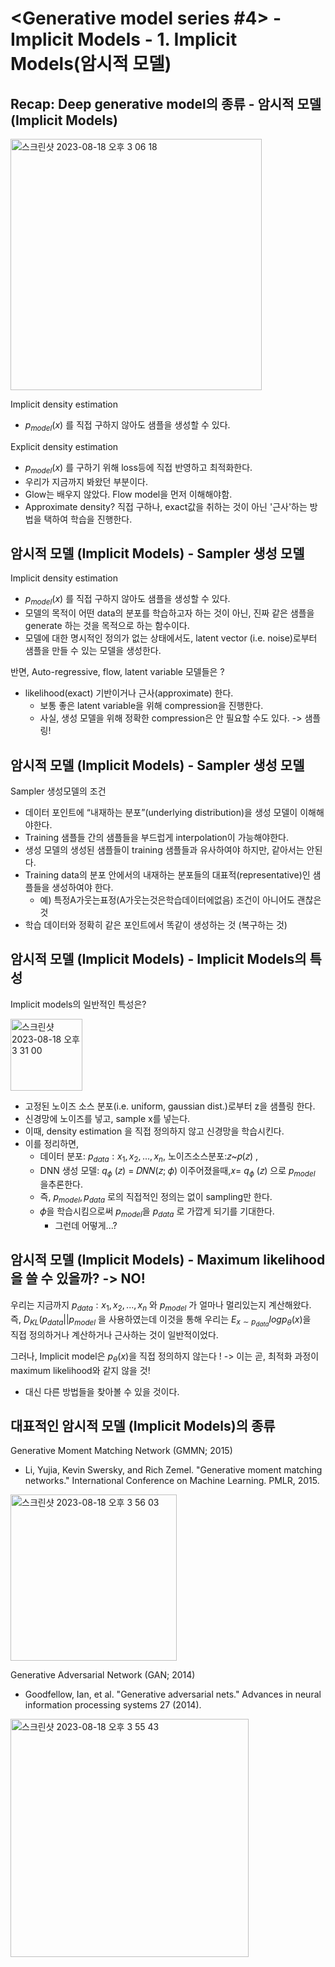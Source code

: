 # <Generative model series #4> - Implicit Models - 1. Implicit Models(암시적 모델)
## Recap: Deep generative model의 종류 - 암시적 모델 (Implicit Models)
<img width="402" alt="스크린샷 2023-08-18 오후 3 06 18" src="https://github.com/joony0512/Deep_Learning_Class/assets/109457820/ccde27bf-96b2-4935-bd68-c27799843e76">

Implicit density estimation 
- $p_{model} (x)$ 를 직접 구하지 않아도 샘플을 생성할 수 있다.

Explicit density estimation
- $p_{model} (x)$ 를 구하기 위해 loss등에 직접 반영하고 최적화한다.
- 우리가 지금까지 봐왔던 부분이다.
- Glow는 배우지 않았다. Flow model을 먼저 이해해야함.
- Approximate density? 직접 구하나, exact값을 취하는 것이 아닌 '근사'하는 방법을 택하여 학습을 진행한다.

## 암시적 모델 (Implicit Models) - Sampler 생성 모델
Implicit density estimation 
- $p_{model} (x)$ 를 직접 구하지 않아도 샘플을 생성할 수 있다.
- 모델의 목적이 어떤 data의 분포를 학습하고자 하는 것이 아닌, 진짜 같은 샘플을 generate 하는
것을 목적으로 하는 함수이다.
- 모델에 대한 명시적인 정의가 없는 상태에서도, latent vector (i.e. noise)로부터 샘플을 만들 수
있는 모델을 생성한다.

반면, Auto-regressive, flow, latent variable 모델들은 ? 
- likelihood(exact) 기반이거나 근사(approximate) 한다.
  - 보통 좋은 latent variable을 위해 compression을 진행한다.
  - 사실, 생성 모델을 위해 정확한 compression은 안 필요할 수도 있다. -> 샘플링!

## 암시적 모델 (Implicit Models) - Sampler 생성 모델
Sampler 생성모델의 조건
- 데이터 포인트에 “내재하는 분포”(underlying distribution)을 생성 모델이 이해해야한다.
- Training 샘플들 간의 샘플들을 부드럽게 interpolation이 가능해야한다.
- 생성 모델의 생성된 샘플들이 training 샘플들과 유사하여야 하지만, 같아서는 안된다.
- Training data의 분포 안에서의 내재하는 분포들의 대표적(representative)인 샘플들을
생성하여야 한다.
  - 예) 특정A가웃는표정(A가웃는것은학습데이터에없음)
조건이 아니어도 괜찮은 것
- 학습 데이터와 정확히 같은 포인트에서 똑같이 생성하는 것 (복구하는 것)

## 암시적 모델 (Implicit Models) - Implicit Models의 특성
Implicit models의 일반적인 특성은?

<img width="115" alt="스크린샷 2023-08-18 오후 3 31 00" src="https://github.com/joony0512/Deep_Learning_Class/assets/109457820/a341a849-b22b-4132-a832-572f74b93319">

- 고정된 노이즈 소스 분포(i.e. uniform, gaussian dist.)로부터 z을 샘플링 한다.
- 신경망에 노이즈를 넣고, sample x를 넣는다.
- 이때, density estimation 을 직접 정의하지 않고 신경망을 학습시킨다.
- 이를 정리하면,
  - 데이터 분포: $p_{data} : x_1, x_2, ..., x_n$, 노이즈소스분포:𝑧~𝑝(𝑧) ,
  - DNN 생성 모델: $q_\phi$ (𝑧) = 𝐷𝑁𝑁(𝑧; 𝜙) 이주어졌을때,𝑥=  $q_\phi$ (𝑧) 으로 $p_{model}$  을추론한다.
  - 즉,  $p_{model}, p_{data}$  로의 직접적인 정의는 없이 sampling만 한다.
  - 𝜙을 학습시킴으로써 $p_{model}$을 $p_{data}$ 로 가깝게 되기를 기대한다.
    - 그런데 어떻게...?
    
## 암시적 모델 (Implicit Models) - Maximum likelihood을 쓸 수 있을까? -> NO!
우리는 지금까지 $p_{data} : x_1, x_2, ..., x_n$ 와 $p_{model}$ 가 얼마나 멀리있는지 계산해왔다.  
즉, $D_{KL} (p_{data} || p_{model}$ 을 사용하였는데 이것을 통해 우리는 $E_{x \sim p_{data}} log p_\theta (x)$을   
직접 정의하거나 계산하거나 근사하는 것이 일반적이었다.  
  
그러나, Implicit model은 $p_\theta (x)$을 직접 정의하지 않는다 !
-> 이는 곧, 최적화 과정이 maximum likelihood와 같지 않을 것!
- 대신 다른 방법들을 찾아볼 수 있을 것이다.

## 대표적인 암시적 모델 (Implicit Models)의 종류
Generative Moment Matching Network (GMMN; 2015)
 - Li, Yujia, Kevin Swersky, and Rich Zemel. "Generative moment matching networks." International Conference on Machine Learning. PMLR, 2015.

<img width="266" alt="스크린샷 2023-08-18 오후 3 56 03" src="https://github.com/joony0512/Deep_Learning_Class/assets/109457820/00dec39e-48b5-4549-b30e-2280aaed1194">

Generative Adversarial Network (GAN; 2014)
- Goodfellow, Ian, et al. "Generative adversarial nets." Advances in neural information processing systems 27 (2014).

<img width="381" alt="스크린샷 2023-08-18 오후 3 55 43" src="https://github.com/joony0512/Deep_Learning_Class/assets/109457820/9386c087-86dd-40ef-ad7e-acc3a4e75909">


